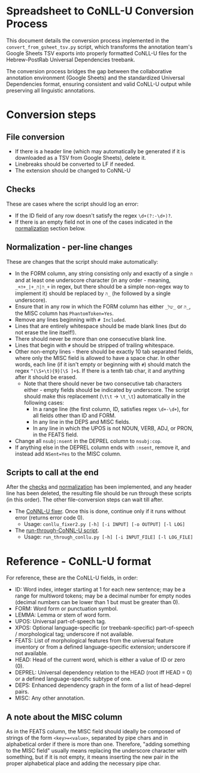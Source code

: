 # Spreadsheet to CoNLL-U Conversion Process

This document details the conversion process implemented in the `convert_from_gsheet_tsv.py` script, which transforms the annotation team's Google Sheets TSV exports into properly formatted CoNLL-U files for the Hebrew-PostRab Universal Dependencies treebank.

The conversion process bridges the gap between the collaborative annotation environment (Google Sheets) and the standardized Universal Dependencies format, ensuring consistent and valid CoNLL-U output while preserving all linguistic annotations.

# Conversion steps

## File conversion

- If there is a header line (which may automatically be generated if it is downloaded as a TSV from Google Sheets), delete it.
- Linebreaks should be converted to LF if needed.
- The extension should be changed to CoNNL-U

## Checks

These are cases where the script should log an error:

- If the ID field of any row doesn't satisfy the regex `\d+(?:-\d+)?`.
- If there is an empty field not in one of the cases indicated in the [normalization](#normalization) section below.

## Normalization - per-line changes

These are changes that the script should make automatically:

- In the FORM column, any string consisting only and exactly of a single `ה` and at least one underscore character (in any order - meaning, `_+ה|ה_+|_+ה_+` in regex, but there should be a simple non-regex way to implement it) should be replaced by `ה_` (he followed by a single underscore).
- Ensure that in any row in which the FORM column has either `_של_` or `ה_`, the MISC column has `PhantomToken=Yes`.
- Remove any lines beginning with `# Included`.
- Lines that are entirely whitespace should be made blank lines (but do not erase the line itself!).
- There should never be more than one consecutive blank line.
- Lines that begin with `#` should be stripped of trailing whitespace.
- Other non-empty lines - there should be exactly 10 tab separated fields, where only the MISC field is allowed to have a space char. In other words, each line (if it isn't empty or beginning with `#`) should match the regex `^(\S+\t){9}[\S ]+$`. If there is a tenth tab char, it and anything after it should be erased.
  - Note that there should never be two consecutive tab characters either - empty fields should be indicated by underscore. The script should make this replacement (`\t\t` -> `\t_\t`) automatically in the following cases:
    - In a range line (the first column, ID, satisfies regex `\d+-\d+`), for all fields other than ID and FORM.
    - In any line in the DEPS and MISC fields.
    - In any line in which the UPOS is not NOUN, VERB, ADJ, or PRON, in the FEATS field.
- Change all `nsubj:nsent` in the DEPREL column to `nsubj:cop`.
- If anything else in the DEPREL column ends with `:nsent`, remove it, and instead add `NSent=Yes` to the MISC column.

## Scripts to call at the end

After the [checks](#checks) and [normalization](#normalization---per-line-changes) has been implemented, and any header line has been deleted, the resulting file should be run through these scripts (in this order). The other file-conversion steps can wait till after.

- The [CoNNL-U fixer](CoNNLU-Fixing\conllu_fixer2.py). Once this is done, continue only if it runs without error (returns error code 0).
  - Usage: `conllu_fixer2.py [-h] [-i INPUT] [-o OUTPUT] [-l LOG]`
- The [run-through-CoNNL-U script](run_through_conllu.py).
  - Usage: `run_through_conllu.py [-h] [-i INPUT_FILE] [-l LOG_FILE]`

# Reference - CoNLL-U format

For reference, these are the CoNLL-U fields, in order:

- ID: Word index, integer starting at 1 for each new sentence; may be a range for multiword tokens; may be a decimal number for empty nodes (decimal numbers can be lower than 1 but must be greater than 0).
- FORM: Word form or punctuation symbol.
- LEMMA: Lemma or stem of word form.
- UPOS: Universal part-of-speech tag.
- XPOS: Optional language-specific (or treebank-specific) part-of-speech / morphological tag; underscore if not available.
- FEATS: List of morphological features from the universal feature inventory or from a defined language-specific extension; underscore if not available.
- HEAD: Head of the current word, which is either a value of ID or zero (0).
- DEPREL: Universal dependency relation to the HEAD (root iff HEAD = 0) or a defined language-specific subtype of one.
- DEPS: Enhanced dependency graph in the form of a list of head-deprel pairs.
- MISC: Any other annotation.

## A note about the MISC column

As in the FEATS column, the MISC field should ideally be composed of strings of the form `<key>=<value>`, separated by pipe chars and in alphabetical order if there is more than one. Therefore, "adding something to the MISC field" usually means replacing the underscore character with something, but if it is not empty, it means inserting the new pair in the proper alphabetical place and adding the necessary pipe char.
